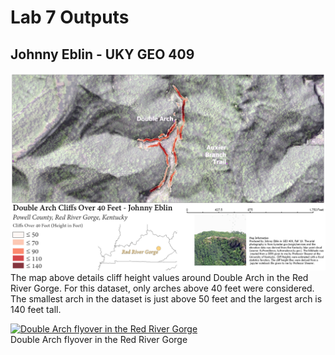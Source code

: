 # Lab 7 Outputs
## Johnny Eblin - UKY GEO 409

![Cliffs over 40 feet around Double Arch in the Red River Gorge](Double_Arch_Layout_Cliffs_40ft_72dpi.jpg) <br/>
The map above details cliff height values around Double Arch in the Red River Gorge. For this dataset, only arches above 40 feet were considered. The smallest arch in the dataset is just above 50 feet and the largest arch is 140 feet tall.

[![Double Arch flyover in the Red River Gorge](https://img.youtube.com/vi/w7gxTa23bew/0.jpg)](https://www.youtube.com/watch?v=w7gxTa23bew&feature=youtu.be) <br/>
Double Arch flyover in the Red River Gorge